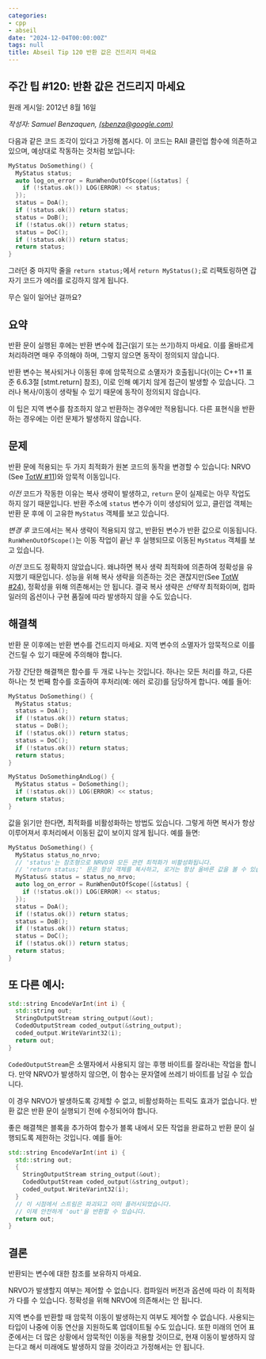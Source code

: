 ```yaml
---
categories:
- cpp
- abseil
date: "2024-12-04T00:00:00Z"
tags: null
title: Abseil Tip 120 반환 값은 건드리지 마세요
---
```



## 주간 팁 #120: 반환 값은 건드리지 마세요

원래 게시일: 2012년 8월 16일

*작성자: Samuel Benzaquen, [(sbenza@google.com)](mailto:sbenza@gmail.com)*

다음과 같은 코드 조각이 있다고 가정해 봅시다. 이 코드는 RAII 클린업 함수에 의존하고 있으며, 예상대로 작동하는 것처럼 보입니다:

```cpp
MyStatus DoSomething() {
  MyStatus status;
  auto log_on_error = RunWhenOutOfScope([&status] {
    if (!status.ok()) LOG(ERROR) << status;
  });
  status = DoA();
  if (!status.ok()) return status;
  status = DoB();
  if (!status.ok()) return status;
  status = DoC();
  if (!status.ok()) return status;
  return status;
}
```

그러던 중 마지막 줄을 `return status;`에서 `return MyStatus();`로 리팩토링하면 갑자기 코드가 에러를 로깅하지 않게 됩니다.

무슨 일이 일어난 걸까요?

## 요약

반환 문이 실행된 후에는 반환 변수에 접근(읽기 또는 쓰기)하지 마세요. 이를 올바르게 처리하려면 매우 주의해야 하며, 그렇지 않으면 동작이 정의되지 않습니다.

반환 변수는 복사되거나 이동된 후에 암묵적으로 소멸자가 호출됩니다(이는 C++11 표준 6.6.3절 [stmt.return] 참조), 이로 인해 예기치 않게 접근이 발생할 수 있습니다. 그러나 복사/이동이 생략될 수 있기 때문에 동작이 정의되지 않습니다.

이 팁은 지역 변수를 참조하지 않고 반환하는 경우에만 적용됩니다. 다른 표현식을 반환하는 경우에는 이런 문제가 발생하지 않습니다.

## 문제

반환 문에 적용되는 두 가지 최적화가 원본 코드의 동작을 변경할 수 있습니다: NRVO (See [TotW #11](/tips/11))와 암묵적 이동입니다.

*이전* 코드가 작동한 이유는 복사 생략이 발생하고, `return` 문이 실제로는 아무 작업도 하지 않기 때문입니다. 반환 주소에 `status` 변수가 이미 생성되어 있고, 클린업 객체는 반환 문 후에 이 고유한 `MyStatus` 객체를 보고 있습니다.

*변경 후* 코드에서는 복사 생략이 적용되지 않고, 반환된 변수가 반환 값으로 이동됩니다. `RunWhenOutOfScope()`는 이동 작업이 끝난 후 실행되므로 이동된 `MyStatus` 객체를 보고 있습니다.

*이전* 코드도 정확하지 않았습니다. 왜냐하면 복사 생략 최적화에 의존하여 정확성을 유지했기 때문입니다. 성능을 위해 복사 생략을 의존하는 것은 괜찮지만(See [TotW #24](/tips/24)), 정확성을 위해 의존해서는 안 됩니다. 결국 복사 생략은 _선택적_ 최적화이며, 컴파일러의 옵션이나 구현 품질에 따라 발생하지 않을 수도 있습니다.

## 해결책

반환 문 이후에는 반환 변수를 건드리지 마세요. 지역 변수의 소멸자가 암묵적으로 이를 건드릴 수 있기 때문에 주의해야 합니다.

가장 간단한 해결책은 함수를 두 개로 나누는 것입니다. 하나는 모든 처리를 하고, 다른 하나는 첫 번째 함수를 호출하여 후처리(예: 에러 로깅)를 담당하게 합니다. 예를 들어:

```cpp
MyStatus DoSomething() {
  MyStatus status;
  status = DoA();
  if (!status.ok()) return status;
  status = DoB();
  if (!status.ok()) return status;
  status = DoC();
  if (!status.ok()) return status;
  return status;
}

MyStatus DoSomethingAndLog() {
  MyStatus status = DoSomething();
  if (!status.ok()) LOG(ERROR) << status;
  return status;
}
```

값을 읽기만 한다면, 최적화를 비활성화하는 방법도 있습니다. 그렇게 하면 복사가 항상 이루어져서 후처리에서 이동된 값이 보이지 않게 됩니다. 예를 들면:

```cpp
MyStatus DoSomething() {
  MyStatus status_no_nrvo;
  // 'status'는 참조형으로 NRVO와 모든 관련 최적화가 비활성화됩니다.
  // 'return status;' 문은 항상 객체를 복사하고, 로거는 항상 올바른 값을 볼 수 있습니다.
  MyStatus& status = status_no_nrvo;
  auto log_on_error = RunWhenOutOfScope([&status] {
    if (!status.ok()) LOG(ERROR) << status;
  });
  status = DoA();
  if (!status.ok()) return status;
  status = DoB();
  if (!status.ok()) return status;
  status = DoC();
  if (!status.ok()) return status;
  return status;
}
```

## 또 다른 예시:

```cpp
std::string EncodeVarInt(int i) {
  std::string out;
  StringOutputStream string_output(&out);
  CodedOutputStream coded_output(&string_output);
  coded_output.WriteVarint32(i);
  return out;
}
```

`CodedOutputStream`은 소멸자에서 사용되지 않는 후행 바이트를 잘라내는 작업을 합니다. 만약 NRVO가 발생하지 않으면, 이 함수는 문자열에 쓰레기 바이트를 남길 수 있습니다.

이 경우 NRVO가 발생하도록 강제할 수 없고, 비활성화하는 트릭도 효과가 없습니다. 반환 값은 반환 문이 실행되기 전에 수정되어야 합니다.

좋은 해결책은 블록을 추가하여 함수가 블록 내에서 모든 작업을 완료하고 반환 문이 실행되도록 제한하는 것입니다. 예를 들어:

```cpp
std::string EncodeVarInt(int i) {
  std::string out;
  {
    StringOutputStream string_output(&out);
    CodedOutputStream coded_output(&string_output);
    coded_output.WriteVarint32(i);
  }
  // 이 시점에서 스트림은 파괴되고 이미 플러시되었습니다.
  // 이제 안전하게 'out'을 반환할 수 있습니다.
  return out;
}
```

## 결론

반환되는 변수에 대한 참조를 보유하지 마세요.

NRVO가 발생할지 여부는 제어할 수 없습니다. 컴파일러 버전과 옵션에 따라 이 최적화가 다를 수 있습니다. 정확성을 위해 NRVO에 의존해서는 안 됩니다.

지역 변수를 반환할 때 암묵적 이동이 발생하는지 여부도 제어할 수 없습니다. 사용되는 타입이 나중에 이동 연산을 지원하도록 업데이트될 수도 있습니다. 또한 미래의 언어 표준에서는 더 많은 상황에서 암묵적인 이동을 적용할 것이므로, 현재 이동이 발생하지 않는다고 해서 미래에도 발생하지 않을 것이라고 가정해서는 안 됩니다.